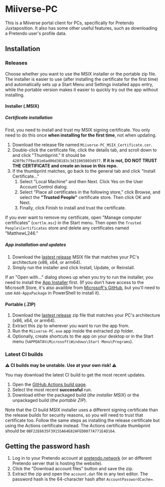 # Miiverse-PC

This is a Miiverse portal client for PCs, specifically for Pretendo Juxtaposition. It also has some other useful features, such as downloading a Pretendo user's profile data.

## Installation

### Releases

Choose whether you want to use the MSIX installer or the portable zip file. The installer is easier to use (after installing the certificate for the first time) and automatically sets up a Start Menu and Settings installed apps entry, while the portable version makes it easier to quickly try out the app without installing.

#### Installer (.MSIX)

##### Certificate installation

First, you need to install and trust my MSIX signing certificate. You only need to do this once **when installing for the first time**, not when updating.

1. Download the release file named `Miiverse-PC_MSIX_Certificate.cer`.
2. Double-click the certificate file, click the details tab, and scroll down to and click "Thumbprint." It should be `428f9c7f9ac01e6ad06d38183c3d31065803d977`. **If it is not, DO NOT TRUST THE CERTIFICATE and create an issue in this repo.**
3. If the thumbprint matches, go back to the general tab and click "Install Certificate..."
    1. Select "Local Machine" and then Next. Click Yes on the User Account Control dialog.
    2. Select "Place all certificates in the following store," click Browse, and select the **"Trusted People"** certificate store. Then click OK and Next.
    3. Finally, click Finish to install and trust the certificate.

If you ever want to remove my certificate, open "Manage computer certificates" (`certlm.msc`) in the Start menu. Then open the `Trusted People\Certificates` store and delete any certificates named "MatthewL246."

##### App installation and updates

1. Download the [lastest release](https://github.com/MatthewL246/Miiverse-PC/releases) MSIX file that matches your PC's architecture (x86, x64, or arm64).
2. Simply run the installer and click Install, Update, or Reinstall.

If an "Open with..." dialog shows up when you try to run the installer, you need to install the [App Installer](https://apps.microsoft.com/store/detail/app-installer/9NBLGGH4NNS1) first. (If you don't have access to the Microsoft Store, it's also availible from [Microsoft's GitHub](https://github.com/microsoft/winget-cli/releases), but you'll need to use `Add-AppxPackage` in PowerShell to install it).

#### Portable (.ZIP)

1. Download the [lastest release](https://github.com/MatthewL246/Miiverse-PC/releases) zip file that matches your PC's architecture (x86, x64, or arm64).
2. Extract this zip to wherever you want to run the app from.
3. Run the `Miiverse-PC.exe` app inside the extracted zip folder.
4. Optionally, create shortcuts to the app on your desktop or in the Start menu (`%APPDATA%\Microsoft\Windows\Start Menu\Programs`).

### Latest CI builds

**⚠️ CI builds may be unstable. Use at your own risk! ⚠️** 

You may download the latest CI build to get the most recent updates.

1. Open the [GitHub Actions build page](https://github.com/MatthewL246/Miiverse-PC/actions/workflows/dotnet-build.yml).
2. Select the most recent **successful** run.
3. Download either the packaged build (*the installer MSIX*) or the unpackaged build (*the portable ZIP*).

Note that the CI build MSIX installer uses a different signing certificate than the release builds for security reasons, so you will need to trust that certificate too. Follow the same steps as installing the release certificate but using the Actions certificate instead. The Actions certificate thumbprint should be `0BF22E6635F39155A64E82AFED0077A771E4D164`.

## Getting the password hash

1. Log in to your Pretendo account at [pretendo.network](https://pretendo.network/account) (or an different Pretendo server that is hosting the website).
2. Click the "Download account files" button and save the zip.
3. Extract the zip and open the `account.dat` file in any text editor. The password hash is the 64-character hash after `AccountPasswordCache=`.

